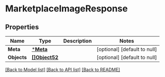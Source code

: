 # MarketplaceImageResponse

## Properties
Name | Type | Description | Notes
------------ | ------------- | ------------- | -------------
**Meta** | [***Meta**](Meta.md) |  | [optional] [default to null]
**Objects** | [**[]Object52**](Object52.md) |  | [optional] [default to null]

[[Back to Model list]](../README.md#documentation-for-models) [[Back to API list]](../README.md#documentation-for-api-endpoints) [[Back to README]](../README.md)


